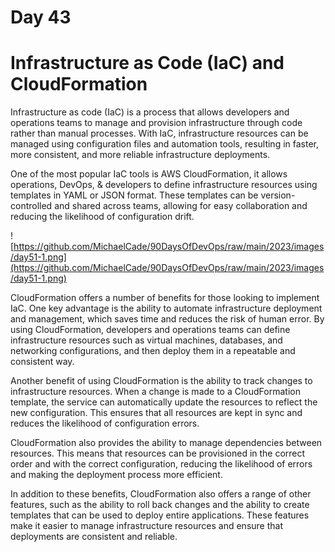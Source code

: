 # Day 43

# Infrastructure as Code (IaC) and CloudFormation

Infrastructure as code (IaC) is a process that allows developers and operations teams to manage and provision infrastructure through code rather than manual processes. With IaC, infrastructure resources can be managed using configuration files and automation tools, resulting in faster, more consistent, and more reliable infrastructure deployments.

One of the most popular IaC tools is AWS CloudFormation, it allows operations, DevOps, & developers to define infrastructure resources using templates in YAML or JSON format. These templates can be version-controlled and shared across teams, allowing for easy collaboration and reducing the likelihood of configuration drift.

![https://github.com/MichaelCade/90DaysOfDevOps/raw/main/2023/images/day51-1.png](https://github.com/MichaelCade/90DaysOfDevOps/raw/main/2023/images/day51-1.png)

CloudFormation offers a number of benefits for those looking to implement IaC. One key advantage is the ability to automate infrastructure deployment and management, which saves time and reduces the risk of human error. By using CloudFormation, developers and operations teams can define infrastructure resources such as virtual machines, databases, and networking configurations, and then deploy them in a repeatable and consistent way.

Another benefit of using CloudFormation is the ability to track changes to infrastructure resources. When a change is made to a CloudFormation template, the service can automatically update the resources to reflect the new configuration. This ensures that all resources are kept in sync and reduces the likelihood of configuration errors.

CloudFormation also provides the ability to manage dependencies between resources. This means that resources can be provisioned in the correct order and with the correct configuration, reducing the likelihood of errors and making the deployment process more efficient.

In addition to these benefits, CloudFormation also offers a range of other features, such as the ability to roll back changes and the ability to create templates that can be used to deploy entire applications. These features make it easier to manage infrastructure resources and ensure that deployments are consistent and reliable.